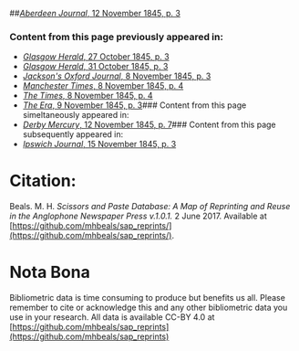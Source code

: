 ##[*Aberdeen Journal*, 12 November 1845, p. 3](https://mhbeals.github.io/sap_html/Aberdeen-Journal/Aberdeen-Journal-12-November-1845-p-3)

### Content from this page previously appeared in:
+ [*Glasgow Herald*, 27 October 1845, p. 3](https://mhbeals.github.io/sap_html/Glasgow-Herald/Glasgow-Herald-27-October-1845-p-3)
+ [*Glasgow Herald*, 31 October 1845, p. 3](https://mhbeals.github.io/sap_html/Glasgow-Herald/Glasgow-Herald-31-October-1845-p-3)
+ [*Jackson's Oxford Journal*, 8 November 1845, p. 3](https://mhbeals.github.io/sap_html/Jackson's-Oxford-Journal/Jackson's-Oxford-Journal-8-November-1845-p-3)
+ [*Manchester Times*, 8 November 1845, p. 4](https://mhbeals.github.io/sap_html/Manchester-Times/Manchester-Times-8-November-1845-p-4)
+ [*The Times*, 8 November 1845, p. 4](https://mhbeals.github.io/sap_html/The-Times/The-Times-8-November-1845-p-4)
+ [*The Era*, 9 November 1845, p. 3](https://mhbeals.github.io/sap_html/The-Era/The-Era-9-November-1845-p-3)### Content from this page simeltaneously appeared in:
+ [*Derby Mercury*, 12 November 1845, p. 7](https://mhbeals.github.io/sap_html/Derby-Mercury/Derby-Mercury-12-November-1845-p-7)### Content from this page subsequently appeared in:
+ [*Ipswich Journal*, 15 November 1845, p. 3](https://mhbeals.github.io/sap_html/Ipswich-Journal/Ipswich-Journal-15-November-1845-p-3)
                    
# Citation: 

Beals. M. H. *Scissors and Paste Database: A Map of Reprinting and Reuse in the Anglophone Newspaper Press v.1.0.1.* 2 June 2017. Available at [https://github.com/mhbeals/sap_reprints/](https://github.com/mhbeals/sap_reprints/). 
                    
# Nota Bona

Bibliometric data is time consuming to produce but benefits us all. Please remember to cite or acknowledge this and any other bibliometric data you use in your research. All data is available CC-BY 4.0 at [https://github.com/mhbeals/sap_reprints](https://github.com/mhbeals/sap_reprints)
